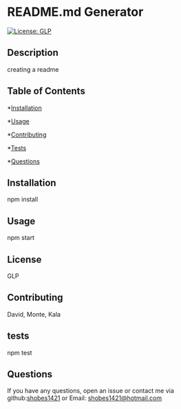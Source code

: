 
# README.md Generator

[![License: GLP](https://img.shields.io/badge/License-GLP-yellow.svg)](https://opensource.org/licenses/MIT)

## Description

creating a readme

## Table of Contents

*[Installation](#installation)

*[Usage](#usage)

*[Contributing](#contributing)

*[Tests](#tests)

*[Questions](#questions)

## Installation

npm install

## Usage

npm start

## License
    
  GLP

## Contributing

David, Monte, Kala

## tests

npm test

## Questions

If you have any questions, open an issue or contact me via github:[shobes1421](https://github.com/shobes1421) or Email: shobes1421@hotmail.com

